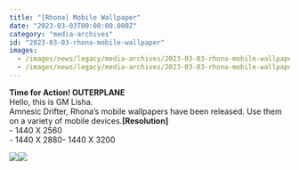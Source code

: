 ```yaml
---
title: "[Rhona] Mobile Wallpaper"
date: "2023-03-03T00:00:00.000Z"
category: "media-archives"
id: "2023-03-03-rhona-mobile-wallpaper"
images:
  - /images/news/legacy/media-archives/2023-03-03-rhona-mobile-wallpaper/17b43b021a114854b921d362349e909c_002.webp
  - /images/news/legacy/media-archives/2023-03-03-rhona-mobile-wallpaper/0c68b06641374370b5f3968cff8c4eb6.webp
---
```


**Time for Action! OUTERPLANE**  
Hello, this is GM Lisha.  
Amnesic Drifter, Rhona’s mobile wallpapers have been released. Use them on a variety of mobile devices.**\[Resolution\]**  
\- 1440 X 2560  
\- 1440 X 2880- 1440 X 3200

![](/images/news/legacy/media-archives/2023-03-03-rhona-mobile-wallpaper/17b43b021a114854b921d362349e909c_002.webp)![](/images/news/legacy/media-archives/2023-03-03-rhona-mobile-wallpaper/0c68b06641374370b5f3968cff8c4eb6.webp)
